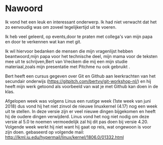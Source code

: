 # Nawoord

Ik vond het een leuk en interessant onderwerp. Ik had niet verwacht dat het zo eenvoudig was om zoveel tegelijkertijd uit te voeren.

Ik heb veel geleerd, op events,door te praten met collega's van mijn papa en door te verkennen wat kan met git.

Ik wil hiervoor bedanken de mensen die mijn vragenlijst hebben beantwoord,mijn papa voor het technische deel, mijn mama voor de teksten mee uit te schrijven,Bert van Vreckem die mij een mijn studie materiaal,zoals mijn presentatie met Pitchme nu ook gebruikt .

Bert heeft een cursus gegeven over Git en Github aan leerkrachten van het secundair onderwijs (https://gitpitch.com/bertvv/git-workshop-nl/) en hij heeft mijn werk getoond als voorbeeld van wat je met Github kan doen in de klas.

Afgelopen week was volgens Linus een rustige week (1ste week van juni 2018) dus vond hij het niet zinvol de nieuwe linuxkernel (4.17) nog een week uit te stellen. In deze versie zijn er veel nieuwe dingen bijgekomen en heeft hij de oudere dingen verwijderd.
Linus vond het nog niet nodig om deze versie al 5.0 te noemen vermoedelijk zal hij dit pas doen bij versie 4.20. 
Volgende week werkt hij niet want hij gaat op reis, wat ongewoon is voor zijn doen. 
gebaseerd op volgende mail:
http://lkml.iu.edu/hypermail/linux/kernel/1806.0/01332.html
